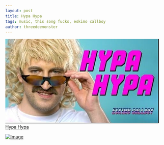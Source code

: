 ```yaml
---
layout: post
title: Hypa Hypa
tags: music, this song fucks, eskimo callboy
author: threedeemonster
---
```


![Image](./assets/hypa-hypa.jpeg)
[Hypa Hypa](https://youtu.be/75Mw8r5gW8E)

[![Image](https://res.cloudinary.com/marcomontalbano/image/upload/v1636774141/video_to_markdown/images/youtube--75Mw8r5gW8E-c05b58ac6eb4c4700831b2b3070cd403.jpg)](https://youtu.be/75Mw8r5gW8E)

